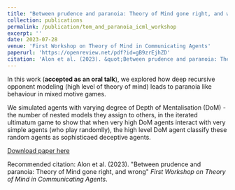 ```yaml
---
title: "Between prudence and paranoia: Theory of Mind gone right, and wrong"
collection: publications
permalink: /publication/tom_and_paranoia_icml_workshop
excerpt: ''
date: 2023-07-28
venue: 'First Workshop on Theory of Mind in Communicating Agents'
paperurl: 'https://openreview.net/pdf?id=gB9zrEjhZD'
citation: 'Alon et al. (2023). &quot;Between prudence and paranoia: Theory of Mind gone right, and wrong.&quot; <i>First Workshop on Theory of Mind in Communicating Agents</i>.'
---
```

In this work (**accepted as an oral talk**), we explored how deep recursive opponent modeling (high level of theory of mind) leads to paranoia like behaviour in mixed motive games.

We simulated agents with varying degree of Depth of Mentalisation (DoM) - the number of nested models they assign to others, in the iterated ultimatum game to show that when very high DoM agents interact with very simple agents (who play randomlly), the high level DoM agent classify these random agents as sophisticaed deceptive agents.

[Download paper here](https://openreview.net/pdf?id=gB9zrEjhZD)

Recommended citation: Alon et al. (2023). "Between prudence and paranoia: Theory of Mind gone right, and wrong" <i>First Workshop on Theory of Mind in Communicating Agents</i>.